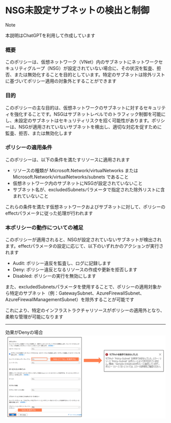 # NSG未設定サブネットの検出と制御

> [!NOTE]
> 本説明はChatGPTを利用して作成しています

### 概要
このポリシーは、仮想ネットワーク（VNet）内のサブネットにネットワークセキュリティグループ（NSG）が設定されていない場合に、その状況を監査、拒否、または無効化することを目的としています。特定のサブネットは除外リストに基づいてポリシー適用の対象外とすることができます

### 目的
このポリシーの主な目的は、仮想ネットワークのサブネットに対するセキュリティを強化することです。NSGはサブネットレベルでのトラフィック制御を可能にし、未設定のサブネットはセキュリティリスクを招く可能性があります。ポリシーは、NSGが適用されていないサブネットを検出し、適切な対応を促すために監査、拒否、または無効化します

### ポリシーの適用条件
このポリシーは、以下の条件を満たすリソースに適用されます
- リソースの種類が Microsoft.Network/virtualNetworks または Microsoft.Network/virtualNetworks/subnets であること
- 仮想ネットワーク内のサブネットにNSGが設定されていないこと
- サブネット名が、excludedSubnetsパラメータで指定された除外リストに含まれていないこと

これらの条件を満たす仮想ネットワークおよびサブネットに対して、ポリシーのeffectパラメータに従った処理が行われます

### 本ポリシーの動作についての補足
このポリシーが適用されると、NSGが設定されていないサブネットが検出されます。effectパラメータの設定に応じて、以下のいずれかのアクションが実行されます

- Audit: ポリシー違反を監査し、ログに記録します
- Deny: ポリシー違反となるリソースの作成や更新を拒否します
- Disabled: ポリシーの実行を無効にします

また、excludedSubnetsパラメータを使用することで、ポリシーの適用対象から特定のサブネット（例：GatewaySubnet、AzureFirewallSubnet、AzureFirewallManagementSubnet）を除外することが可能です

これにより、特定のインフラストラクチャリソースがポリシーの適用外となり、柔軟な管理が可能になります

----
効果がDenyの場合
![](images/Subnet_without_NSG_Policy_01.png)